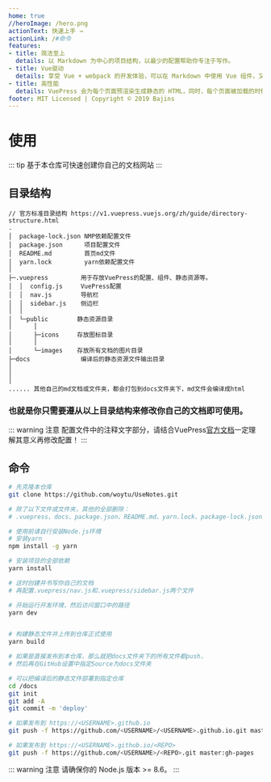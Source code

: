 ```yaml
---
home: true
//heroImage: /hero.png
actionText: 快速上手 →
actionLink: /#命令
features:
- title: 简洁至上
  details: 以 Markdown 为中心的项目结构，以最少的配置帮助你专注于写作。
- title: Vue驱动
  details: 享受 Vue + webpack 的开发体验，可以在 Markdown 中使用 Vue 组件，又可以使用 Vue 来开发自定义主题。
- title: 高性能
  details: VuePress 会为每个页面预渲染生成静态的 HTML，同时，每个页面被加载的时候，将作为 SPA 运行。
footer: MIT Licensed | Copyright © 2019 Bajins
---
```


# 使用

::: tip
基于本仓库可快速创建你自己的文档网站
:::

## 目录结构

```
// 官方标准目录结构 https://v1.vuepress.vuejs.org/zh/guide/directory-structure.html
.
│  package-lock.json NMP依赖配置文件
│  package.json      项目配置文件
│  README.md         首页md文件
│  yarn.lock         yarn依赖配置文件
│  
├─.vuepress         用于存放VuePress的配置、组件、静态资源等。
│  │  config.js     VuePress配置
│  │  nav.js        导航栏
│  │  sidebar.js    侧边栏
│  │  
│  └─public        静态资源目录
│      │  
│      ├─icons     存放图标目录
│      │      
│      └─images    存放所有文档的图片目录
├─docs              编译后的静态资源文件输出目录
│              
│
│
...... 其他自己的md文档或文件夹，都会打包到docs文件夹下，md文件会编译成html

```
### 也就是你只需要遵从以上目录结构来修改你自己的文档即可使用。
::: warning 注意
配置文件中的注释文字部分，请结合VuePress[官方文档](https://v1.vuepress.vuejs.org/zh/config/)一定理解其意义再修改配置！
:::

## 命令

``` bash
# 先克隆本仓库
git clone https://github.com/woytu/UseNotes.git

# 除了以下文件或文件夹，其他的全部删除：
# .vuepress、docs、package.json、README.md、yarn.lock、package-lock.json

# 使用前请自行安装Node.js环境
# 安装yarn
npm install -g yarn

# 安装项目的全部依赖
yarn install

# 这时创建并书写你自己的文档
# 再配置.vuepress/nav.js和.vuepress/sidebar.js两个文件

# 开始运行开发环境，然后访问窗口中的路径
yarn dev


# 构建静态文件并上传到仓库正式使用
yarn build

# 如果是直接发布到本仓库，那么就把docs文件夹下的所有文件都push，
# 然后再在GitHub设置中指定Source为docs文件夹

# 可以把编译后的静态文件部署到指定仓库
cd /docs
git init
git add -A
git commit -m 'deploy'

# 如果发布到 https://<USERNAME>.github.io
git push -f https://github.com/<USERNAME>/<USERNAME>.github.io.git master

# 如果发布到 https://<USERNAME>.github.io/<REPO>
git push -f https://github.com/<USERNAME>/<REPO>.git master:gh-pages
```

::: warning 注意
请确保你的 Node.js 版本 >= 8.6。
:::
